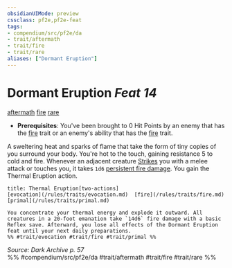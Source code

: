 ```yaml
---
obsidianUIMode: preview
cssclass: pf2e,pf2e-feat
tags:
- compendium/src/pf2e/da
- trait/aftermath
- trait/fire
- trait/rare
aliases: ["Dormant Eruption"]
---
```

# Dormant Eruption  *Feat 14*  
[aftermath](/rules/traits/aftermath-da.md)  [fire](/rules/traits/fire.md)  [rare](/rules/traits/rare.md)  

- **Prerequisites**: You've been brought to 0 Hit Points by an enemy that has the [fire](/rules/traits/fire.md) trait or an enemy's ability that has the [fire](/rules/traits/fire.md) trait.

A sweltering heat and sparks of flame that take the form of tiny copies of you surround your body. You're hot to the touch, gaining resistance 5 to cold and fire. Whenever an adjacent creature [Strikes](/rules/actions/strike.md) you with a melee attack or touches you, it takes `1d6` [persistent fire damage](/rules/conditions.md#Persistent%20Damage). You gain the Thermal Eruption action.

```ad-embed-ability
title: Thermal Eruption[two-actions]
[evocation](/rules/traits/evocation.md)  [fire](/rules/traits/fire.md)  [primal](/rules/traits/primal.md)  

You concentrate your thermal energy and explode it outward. All creatures in a 20-foot emanation take `14d6` fire damage with a basic Reflex save. Afterward, you lose all effects of the Dormant Eruption feat until your next daily preparations.  
%% #trait/evocation #trait/fire #trait/primal %%
```

*Source: Dark Archive p. 57*  
%% #compendium/src/pf2e/da #trait/aftermath #trait/fire #trait/rare %%